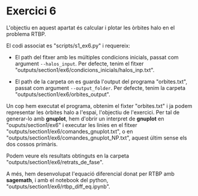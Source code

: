 # Exercici 6

L'objectiu en aquest apartat és calcular i plotar les òrbites halo en el problema RTBP.

El codi associat es "scripts/s1\_ex6.py" i requereix:

* El path del fitxer amb les múltiples condicions inicials, passat com argument `--halos_input`. Per defecte, tenim el fitxer "outputs/section1/ex6/condicions\_inicials/halos\_inp.txt".

* El path de la carpeta on es guarda l'output del programa "orbites.txt", passat com argument `--output_folder`. Per defecte, tenim la carpeta "outputs/section1/ex6/orbites\_output".

Un cop hem executat el programa, obtenim el fixter "orbites.txt" i ja podem representar les òrbites halo a l'espai, l'objectiu de l'exercici. Per tal de generar-lo amb **gnuplot**, hem d'obrir un interpret de **gnuplot** en "ouputs/section1/ex6" i executar les linies en el fitxer "outputs/section1/ex6/comandes\_gnuplot.txt", o en "outputs/section1/ex6/comandes\_gnuplot\_NP.txt", aquest últim sense els dos cossos primàris.

Podem veure els resultats obtinguts en la carpeta "outputs/section1/ex6/retrats\_de\_fase".

A més, hem desenvolupat l'equació diferencial donat per RTBP amb **sagemath**, i amb el notebook del python, "outputs/section1/ex6/rtbp\_diff\_eq.ipynb".

